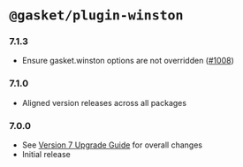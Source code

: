 # `@gasket/plugin-winston`

### 7.1.3

- Ensure gasket.winston options are not overridden ([#1008])

### 7.1.0

- Aligned version releases across all packages

### 7.0.0

- See [Version 7 Upgrade Guide] for overall changes
- Initial release


[Version 7 Upgrade Guide]: /docs/upgrade-to-7.md
[#1008]: https://github.com/godaddy/gasket/pull/1008
